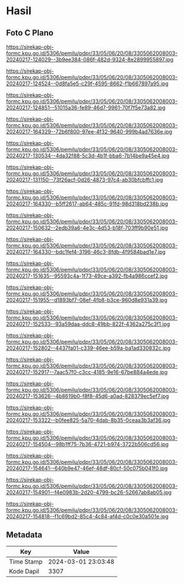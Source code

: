 # Hasil

## Foto C Plano

https://sirekap-obj-formc.kpu.go.id/5306/pemilu/pdpr/33/05/06/20/08/3305062008003-20240217-124029--3b9ee384-086f-482d-9324-8e2899955897.jpg

https://sirekap-obj-formc.kpu.go.id/5306/pemilu/pdpr/33/05/06/20/08/3305062008003-20240217-124524--0d8fa5e5-c29f-4595-8662-f1b667897a95.jpg

https://sirekap-obj-formc.kpu.go.id/5306/pemilu/pdpr/33/05/06/20/08/3305062008003-20240217-124851--51015a36-fe89-46d7-9961-70f7f5e73a82.jpg

https://sirekap-obj-formc.kpu.go.id/5306/pemilu/pdpr/33/05/06/20/08/3305062008003-20240217-164329--72b6f800-97ee-4f32-9640-999b4ad7636e.jpg

https://sirekap-obj-formc.kpu.go.id/5306/pemilu/pdpr/33/05/06/20/08/3305062008003-20240217-130534--4da32f88-5c3d-4b1f-bba6-7b14be9a45e4.jpg

https://sirekap-obj-formc.kpu.go.id/5306/pemilu/pdpr/33/05/06/20/08/3305062008003-20240217-131150--73f26acf-0d26-4873-97c4-ab30bfcbffc1.jpg

https://sirekap-obj-formc.kpu.go.id/5306/pemilu/pdpr/33/05/06/20/08/3305062008003-20240217-164330--b5ff2617-ab64-485c-91fd-98d318bd238b.jpg

https://sirekap-obj-formc.kpu.go.id/5306/pemilu/pdpr/33/05/06/20/08/3305062008003-20240217-150632--2edb39a6-4e3c-4d53-b18f-703ff9b90e51.jpg

https://sirekap-obj-formc.kpu.go.id/5306/pemilu/pdpr/33/05/06/20/08/3305062008003-20240217-164330--bdc1fef4-3196-46c3-8fdb-4f9584bad1e7.jpg

https://sirekap-obj-formc.kpu.go.id/5306/pemilu/pdpr/33/05/06/20/08/3305062008003-20240217-151635--95593c4a-1f73-49ce-a392-fb4a986ccef2.jpg

https://sirekap-obj-formc.kpu.go.id/5306/pemilu/pdpr/33/05/06/20/08/3305062008003-20240217-151955--d1893bf7-08ef-4fb8-b3ce-960d8e931a39.jpg

https://sirekap-obj-formc.kpu.go.id/5306/pemilu/pdpr/33/05/06/20/08/3305062008003-20240217-152533--93a59daa-ddc8-49bb-822f-4362a275c3f1.jpg

https://sirekap-obj-formc.kpu.go.id/5306/pemilu/pdpr/33/05/06/20/08/3305062008003-20240217-152802--4437fa01-c339-46ee-b59a-ba1ad330832c.jpg

https://sirekap-obj-formc.kpu.go.id/5306/pemilu/pdpr/33/05/06/20/08/3305062008003-20240217-152917--7aac57f0-c3cc-4185-9e16-67be884a4ede.jpg

https://sirekap-obj-formc.kpu.go.id/5306/pemilu/pdpr/33/05/06/20/08/3305062008003-20240217-153626--4b8619b0-f8f8-45d6-a0ad-828379ec5ef7.jpg

https://sirekap-obj-formc.kpu.go.id/5306/pemilu/pdpr/33/05/06/20/08/3305062008003-20240217-153322--b0fee825-5a70-4dab-8b35-0ceaa3b3af36.jpg

https://sirekap-obj-formc.kpu.go.id/5306/pemilu/pdpr/33/05/06/20/08/3305062008003-20240217-154504--98b1ff75-7b36-4721-b974-3722b506cd56.jpg

https://sirekap-obj-formc.kpu.go.id/5306/pemilu/pdpr/33/05/06/20/08/3305062008003-20240217-154641--640b9e47-46ef-48df-80cf-50c075b041f0.jpg

https://sirekap-obj-formc.kpu.go.id/5306/pemilu/pdpr/33/05/06/20/08/3305062008003-20240217-154901--f4e0983b-2d20-4799-bc26-52667ab8ab05.jpg

https://sirekap-obj-formc.kpu.go.id/5306/pemilu/pdpr/33/05/06/20/08/3305062008003-20240217-154818--f1c69bd2-85c4-4c84-af4d-c0c0e30a501e.jpg


## Metadata

| Key        | Value               |
| ---------- | ------------------- |
| Time Stamp | 2024-03-01 23:03:48 |
| Kode Dapil | 3307                |



